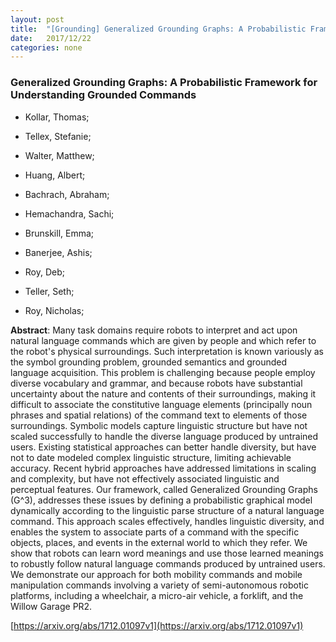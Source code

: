 ```yaml
---
layout: post
title:  "[Grounding] Generalized Grounding Graphs: A Probabilistic Framework for Understanding Grounded Commands"
date:   2017/12/22
categories: none
---
```




### Generalized Grounding Graphs: A Probabilistic Framework for Understanding Grounded Commands



* Kollar, Thomas; 

* Tellex, Stefanie; 

* Walter, Matthew; 

* Huang, Albert; 

* Bachrach, Abraham; 

* Hemachandra, Sachi; 

* Brunskill, Emma; 

* Banerjee, Ashis; 

* Roy, Deb; 

* Teller, Seth; 

* Roy, Nicholas; 





**Abstract**:  Many task domains require robots to interpret and act upon natural language commands which are given by people and which refer to the robot&#39;s physical surroundings. Such interpretation is known variously as the symbol grounding problem, grounded semantics and grounded language acquisition. This problem is challenging because people employ diverse vocabulary and grammar, and because robots have substantial uncertainty about the nature and contents of their surroundings, making it difficult to associate the constitutive language elements (principally noun phrases and spatial relations) of the command text to elements of those surroundings. Symbolic models capture linguistic structure but have not scaled successfully to handle the diverse language produced by untrained users. Existing statistical approaches can better handle diversity, but have not to date modeled complex linguistic structure, limiting achievable accuracy. Recent hybrid approaches have addressed limitations in scaling and complexity, but have not effectively associated linguistic and perceptual features. Our framework, called Generalized Grounding Graphs (G^3), addresses these issues by defining a probabilistic graphical model dynamically according to the linguistic parse structure of a natural language command. This approach scales effectively, handles linguistic diversity, and enables the system to associate parts of a command with the specific objects, places, and events in the external world to which they refer. We show that robots can learn word meanings and use those learned meanings to robustly follow natural language commands produced by untrained users. We demonstrate our approach for both mobility commands and mobile manipulation commands involving a variety of semi-autonomous robotic platforms, including a wheelchair, a micro-air vehicle, a forklift, and the Willow Garage PR2. 



 [https://arxiv.org/abs/1712.01097v1](https://arxiv.org/abs/1712.01097v1) 

